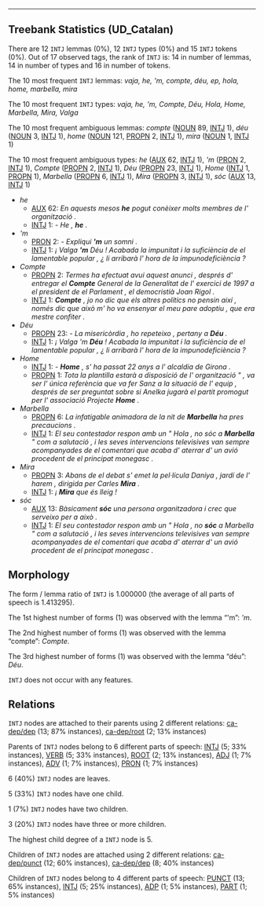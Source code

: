 

--------------------------------------------------------------------------------

## Treebank Statistics (UD_Catalan)

There are 12 `INTJ` lemmas (0%), 12 `INTJ` types (0%) and 15 `INTJ` tokens (0%).
Out of 17 observed tags, the rank of `INTJ` is: 14 in number of lemmas, 14 in number of types and 16 in number of tokens.

The 10 most frequent `INTJ` lemmas: <em>vaja, he, 'm, compte, déu, ep, hola, home, marbella, mira</em>

The 10 most frequent `INTJ` types:  <em>vaja, he, 'm, Compte, Déu, Hola, Home, Marbella, Mira, Valga</em>

The 10 most frequent ambiguous lemmas: <em>compte</em> ([NOUN]() 89, [INTJ]() 1), <em>déu</em> ([NOUN]() 3, [INTJ]() 1), <em>home</em> ([NOUN]() 121, [PROPN]() 2, [INTJ]() 1), <em>mira</em> ([NOUN]() 1, [INTJ]() 1)

The 10 most frequent ambiguous types:  <em>he</em> ([AUX]() 62, [INTJ]() 1), <em>'m</em> ([PRON]() 2, [INTJ]() 1), <em>Compte</em> ([PROPN]() 2, [INTJ]() 1), <em>Déu</em> ([PROPN]() 23, [INTJ]() 1), <em>Home</em> ([INTJ]() 1, [PROPN]() 1), <em>Marbella</em> ([PROPN]() 6, [INTJ]() 1), <em>Mira</em> ([PROPN]() 3, [INTJ]() 1), <em>sóc</em> ([AUX]() 13, [INTJ]() 1)


* <em>he</em>
  * [AUX]() 62: <em>En aquests mesos <b>he</b> pogut conèixer molts membres de l' organització .</em>
  * [INTJ]() 1: <em>- He , <b>he</b> .</em>
* <em>'m</em>
  * [PRON]() 2: <em>- Expliqui <b>'m</b> un somni .</em>
  * [INTJ]() 1: <em>¡ Valga <b>'m</b> Déu ! Acabada la impunitat i la suficiència de el lamentable popular , ¿ li arribarà l' hora de la impunodeficiència ?</em>
* <em>Compte</em>
  * [PROPN]() 2: <em>Termes ha efectuat avui aquest anunci , després d' entregar el <b>Compte</b> General de la Generalitat de l' exercici de 1997 a el president de el Parlament , el democristià Joan Rigol .</em>
  * [INTJ]() 1: <em><b>Compte</b> , jo no dic que els altres polítics no pensin així , només dic que això m' ho va ensenyar el meu pare adoptiu , que era mestre confiter .</em>
* <em>Déu</em>
  * [PROPN]() 23: <em>- La misericòrdia , ho repeteixo , pertany a <b>Déu</b> .</em>
  * [INTJ]() 1: <em>¡ Valga 'm <b>Déu</b> ! Acabada la impunitat i la suficiència de el lamentable popular , ¿ li arribarà l' hora de la impunodeficiència ?</em>
* <em>Home</em>
  * [INTJ]() 1: <em>- <b>Home</b> , s' ha passat 22 anys a l' alcaldia de Girona .</em>
  * [PROPN]() 1: <em>Tota la plantilla estarà a disposició de l' organització " , va ser l' única referència que va fer Sanz a la situació de l' equip , després de ser preguntat sobre si Anelka jugarà el partit promogut per l' associació Projecte <b>Home</b> .</em>
* <em>Marbella</em>
  * [PROPN]() 6: <em>La infatigable animadora de la nit de <b>Marbella</b> ha pres precaucions .</em>
  * [INTJ]() 1: <em>El seu contestador respon amb un " Hola , no sóc a <b>Marbella</b> " com a salutació , i les seves intervencions televisives van sempre acompanyades de el comentari que acaba d' aterrar d' un avió procedent de el principat monegasc .</em>
* <em>Mira</em>
  * [PROPN]() 3: <em>Abans de el debat s' emet la pel·lícula Daniya , jardí de l' harem , dirigida per Carles <b>Mira</b> .</em>
  * [INTJ]() 1: <em>¡ <b>Mira</b> que és lleig !</em>
* <em>sóc</em>
  * [AUX]() 13: <em>Bàsicament <b>sóc</b> una persona organitzadora i crec que serveixo per a això .</em>
  * [INTJ]() 1: <em>El seu contestador respon amb un " Hola , no <b>sóc</b> a Marbella " com a salutació , i les seves intervencions televisives van sempre acompanyades de el comentari que acaba d' aterrar d' un avió procedent de el principat monegasc .</em>

## Morphology

The form / lemma ratio of `INTJ` is 1.000000 (the average of all parts of speech is 1.413295).

The 1st highest number of forms (1) was observed with the lemma “'m”: <em>'m</em>.

The 2nd highest number of forms (1) was observed with the lemma “compte”: <em>Compte</em>.

The 3rd highest number of forms (1) was observed with the lemma “déu”: <em>Déu</em>.

`INTJ` does not occur with any features.


## Relations

`INTJ` nodes are attached to their parents using 2 different relations: [ca-dep/dep]() (13; 87% instances), [ca-dep/root]() (2; 13% instances)

Parents of `INTJ` nodes belong to 6 different parts of speech: [INTJ]() (5; 33% instances), [VERB]() (5; 33% instances), [ROOT]() (2; 13% instances), [ADJ]() (1; 7% instances), [ADV]() (1; 7% instances), [PRON]() (1; 7% instances)

6 (40%) `INTJ` nodes are leaves.

5 (33%) `INTJ` nodes have one child.

1 (7%) `INTJ` nodes have two children.

3 (20%) `INTJ` nodes have three or more children.

The highest child degree of a `INTJ` node is 5.

Children of `INTJ` nodes are attached using 2 different relations: [ca-dep/punct]() (12; 60% instances), [ca-dep/dep]() (8; 40% instances)

Children of `INTJ` nodes belong to 4 different parts of speech: [PUNCT]() (13; 65% instances), [INTJ]() (5; 25% instances), [ADP]() (1; 5% instances), [PART]() (1; 5% instances)

